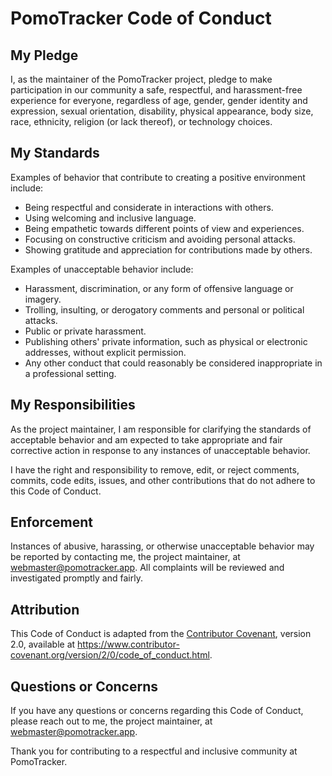 # PomoTracker Code of Conduct

## My Pledge

I, as the maintainer of the PomoTracker project, pledge to make participation in our community a safe, respectful, and harassment-free experience for everyone, regardless of age, gender, gender identity and expression, sexual orientation, disability, physical appearance, body size, race, ethnicity, religion (or lack thereof), or technology choices.

## My Standards

Examples of behavior that contribute to creating a positive environment include:

- Being respectful and considerate in interactions with others.
- Using welcoming and inclusive language.
- Being empathetic towards different points of view and experiences.
- Focusing on constructive criticism and avoiding personal attacks.
- Showing gratitude and appreciation for contributions made by others.

Examples of unacceptable behavior include:

- Harassment, discrimination, or any form of offensive language or imagery.
- Trolling, insulting, or derogatory comments and personal or political attacks.
- Public or private harassment.
- Publishing others' private information, such as physical or electronic addresses, without explicit permission.
- Any other conduct that could reasonably be considered inappropriate in a professional setting.

## My Responsibilities

As the project maintainer, I am responsible for clarifying the standards of acceptable behavior and am expected to take appropriate and fair corrective action in response to any instances of unacceptable behavior.

I have the right and responsibility to remove, edit, or reject comments, commits, code edits, issues, and other contributions that do not adhere to this Code of Conduct.

## Enforcement

Instances of abusive, harassing, or otherwise unacceptable behavior may be reported by contacting me, the project maintainer, at webmaster@pomotracker.app. All complaints will be reviewed and investigated promptly and fairly.

## Attribution

This Code of Conduct is adapted from the [Contributor Covenant](https://www.contributor-covenant.org/), version 2.0, available at https://www.contributor-covenant.org/version/2/0/code_of_conduct.html.

## Questions or Concerns

If you have any questions or concerns regarding this Code of Conduct, please reach out to me, the project maintainer, at webmaster@pomotracker.app.

Thank you for contributing to a respectful and inclusive community at PomoTracker.
